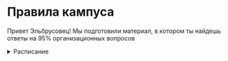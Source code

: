# Правила кампуса
Привет Эльбрусовец! Мы подготовили материал, в котором ты найдешь ответы на 95% организационных вопросов

<details>
<summary> Расписание </summary> 
  
Общая длительность обучения - 15 недель.

**Еженедельные дела**
Ежедневно 12:30-14:00 обед
Пн-Чт 09:00 - 09:15 командный стендап 

Пн-Чт 14:00 - 14:15 командный стендап - tech news

Пн-Чт 17:30 - 18:00 командный стендап

Вт 12:30 - 13:00 English Speaking Club

Пт - 09:00-09:20 общая ретроспектива

Пт - 09:30 заполнение еженедельной обратной связи

- [Google-календарь со всеми мероприятиями](https://calendar.google.com/calendar/u/0?cid=Y19lYTc3OTQwNjE5YmVlOGUwMjYxZGE1MjRmYWM3ZDE4NGJhNzIwMzRmMTVmMTE5OTJkMTk5MWQwYTk5MjBhMjIzQGdyb3VwLmNhbGVuZGFyLmdvb2dsZS5jb20)
</details>  
